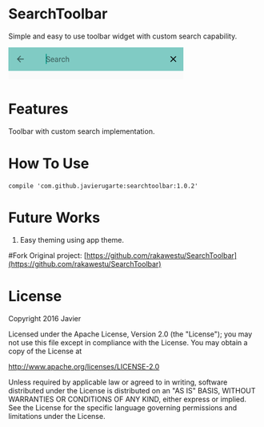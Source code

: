 # SearchToolbar
Simple and easy to use toolbar widget with custom search capability.

<img src="https://github.com/javierugarte/SearchToolbar/raw/master/images/capture_1.png" width="350">

# Features

Toolbar with custom search implementation.


# How To Use
```
compile 'com.github.javierugarte:searchtoolbar:1.0.2'
```

# Future Works

1. Easy theming using app theme.

#Fork
Original project: [https://github.com/rakawestu/SearchToolbar](https://github.com/rakawestu/SearchToolbar)

# License

Copyright 2016 Javier

Licensed under the Apache License, Version 2.0 (the "License");
you may not use this file except in compliance with the License.
You may obtain a copy of the License at

   http://www.apache.org/licenses/LICENSE-2.0

Unless required by applicable law or agreed to in writing, software
distributed under the License is distributed on an "AS IS" BASIS,
WITHOUT WARRANTIES OR CONDITIONS OF ANY KIND, either express or implied.
See the License for the specific language governing permissions and
limitations under the License.
